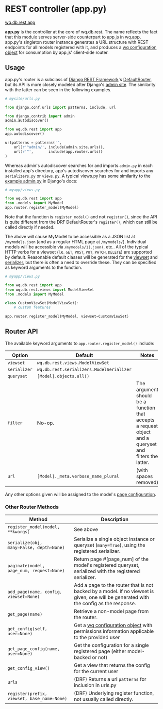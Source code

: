 REST controller (app.py)
========================

[wq.db.rest.app]

**app.py** is the controller at the core of wq.db.rest.  The name reflects the fact that this module serves server-side counterpart to [app.js] in [wq.app].  app.py's singleton router instance generates a URL structure with REST endpoints for all models registered with it, and produces a [wq configuration object] for consumption by app.js' client-side router.

## Usage

app.py's router is a subclass of [Django REST Framework]'s [DefaultRouter], but its API is more closely modeled after Django's [admin site].  The similarity with the latter can be seen in the following examples.

```python
# mysite/urls.py

from django.conf.urls import patterns, include, url

from django.contrib import admin
admin.autodiscover()

from wq.db.rest import app
app.autodiscover()

urlpatterns = patterns('',
    url(r'^admin/', include(admin.site.urls)),
    url(r'^',       include(app.router.urls))
)
```

Whereas admin's autodiscover searches for and imports `admin.py` in each installed app's directory, app's autodiscover searches for and imports any `serializers.py` or `views.py`.  A typical views.py has some similarity to the [example admin.py] in Django's docs:

```python
# myapp/views.py

from wq.db.rest import app
from .models import MyModel
app.router.register_model(MyModel)
```

Note that the function is `register_model()` and not `register()`, since the API is quite different from the DRF DefaultRouter's `register()`, which can still be called directly if needed.

The above will cause MyModel to be accessible as a JSON list at `/mymodels.json` (and as a regular HTML page at `/mymodels/`).  Individual models will be accessible via `/mymodels/1(.json)`, etc..  All of the typical HTTP verbs for a viewset (i.e. `GET`, `POST`, `PUT`, `PATCH`, `DELETE`) are supported by default.  Reasonable default classes will be generated for the [viewset] and [serializer], but there is often a need to override these.  They 
can be specified as keyword arguments to the function.

```python
# myapp/views.py

from wq.db.rest import app
from wq.db.rest.views import ModelViewSet
from .models import MyModel

class CustomViewSet(ModelViewSet):
    # custom features
    
app.router.register_model(MyModel, viewset=CustomViewSet)
```

## Router API

The available keyword arguments to `app.router.register_model()` include:

| Option | Default | Notes |
|--------|---------|-------|
| `viewset` | `wq.db.rest.views.ModelViewSet` | |
| `serializer` | `wq.db.rest.serializers.ModelSerializer` | |
| `queryset` | `[Model].objects.all()` | |
| `filter` | No-op. | The argument should be a function that accepts a request object and a queryset and filters the latter. |
| `url` | `[Model]._meta.verbose_name_plural` | (with spaces removed) |

Any other options given will be assigned to the model's [page configuration].

### Other Router Methods
| Method | Description |
|--------|-------------|
| `register_model(model, **kwargs)` | See above
| `serialize(obj, many=False, depth=None)` | Serialize a single object instance or queryset (`many=True`), using the registered serializer.
| `paginate(model, page_num, request=None)` | Return page #[page_num] of the model's registered queryset, serialized with the registered serializer.
| `add_page(name, config, viewset=None)` | Add a page to the router that is not backed by a model.  If no viewset is given, one will be generated with the config as the response.
| `get_page(name)` | Retrieve a non-model page from the router.
| `get_config(self, user=None)` | Get a [wq configuration object] with permissions information applicable to the provided user
| `get_page_config(name, user=None)` | Get the configuration for a single registered page (either model-backed or not)
| `get_config_view()` | Get a view that returns the config for the current user
| `urls` | (DRF) Returns a url `patterns` for inclusion in urls.py
| `register(prefix, viewset, base_name=None)` | (DRF) Underlying register function, not usually called directly.

[wq.db.rest.app]: https://github.com/wq/wq.db/blob/master/rest/app.py
[app.js]: http://wq.io/docs/app-js
[wq.app]: http://wq.io/wq.app
[wq configuration object]: http://wq.io/docs/config
[Django REST Framework]: http://django-rest-framework.org/
[DefaultRouter]: http://django-rest-framework.org/api-guide/routers
[admin site]: https://docs.djangoproject.com/en/dev/ref/contrib/admin/
[example admin.py]: https://docs.djangoproject.com/en/dev/ref/contrib/admin/#django.contrib.admin.ModelAdmin
[viewset]: http://wq.io/docs/views
[serializer]: http://wq.io/docs/serializers
[page configuration]: http://wq.io/docs/config
